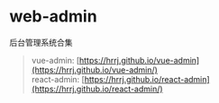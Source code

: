 # web-admin
后台管理系统合集
> vue-admin: [https://hrrj.github.io/vue-admin](https://hrrj.github.io/vue-admin/)  
> react-admin: [https://hrrj.github.io/react-admin](https://hrrj.github.io/react-admin/)
